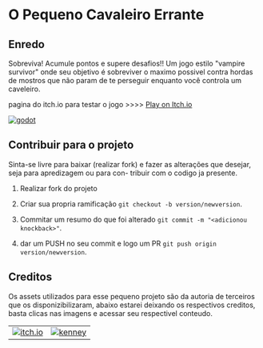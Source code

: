 # O Pequeno Cavaleiro Errante

## Enredo 

Sobreviva! Acumule pontos e supere desafios!!
Um jogo estilo "vampire survivor" onde seu objetivo é sobreviver o maximo possivel contra hordas de mostros que não param de te perseguir enquanto você controla um caveleiro.

pagina do itch.io para testar o jogo >>>> [Play on Itch.io](https://ddare.itch.io/o-pequeno-cavaleiro-errante)

[![godot][godot-shield]][godot-url]
## Contribuir para o projeto

Sinta-se livre para baixar (realizar fork) e fazer as
alterações que desejar, seja para apredizagem ou para con-
tribuir com o codigo ja presente.


1. Realizar fork do projeto
2. Criar sua propria ramificação `git checkout -b version/newversion`.

3. Commitar um resumo do que foi alterado `git commit -m "<adicionou knockback>"`.

4. dar um PUSH no seu commit e logo um PR `git push origin version/newversion`.



## Creditos

Os assets utilizados para esse pequeno projeto são da autoria de terceiros que os disponizibilizaram, abaixo estarei deixando os respectivos creditos, basta clicas nas imagens e acessar seu respectivel conteudo.  

|  |  |
| :---: | :---: |
| [![itch.io][pixel_frof_image]][pixel_frog] | [![kenney][kenney_image]][kenney_Asset] |

[kenney_image]: https://kenney.nl/data/img/logo.png
[kenney_Asset]: https://kenney.nl/assets/particle-pack
[kenney]: https://kenney.nl
[pixel_frof_image]: https://img.itch.zone/aW1nLzc2OTQ3NzIucG5n/80x80%23/Ni7E7O.png
[pixel_frog]: https://itch.io/profile/pixelfrog-assets
[itch.io]: https://itch.io
[godot-url]: https://godotengine.org/
[godot]: https://godotengine.org/
[godot-shield]: https://img.shields.io/badge/GODOT-%23FFFFFF.svg?style=for-the-badge&logo=godot-engine
